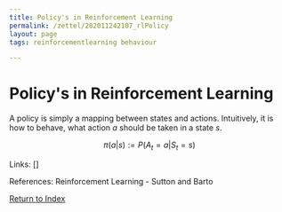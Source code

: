 ```yaml
---
title: Policy's in Reinforcement Learning
permalink: /zettel/202011242107_rlPolicy
layout: page
tags: reinforcementlearning behaviour

---
```

# Policy's in Reinforcement Learning

A policy is simply a mapping between states and actions. Intuitively, it is how to behave,
what action $a$ should be taken in a state $s$.

$$
\pi (a | s) := P ( A_t = a | S_t = s)
$$

Links: []

References: Reinforcement Learning - Sutton and Barto

[Return to Index](index)